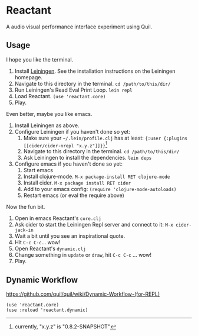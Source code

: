 # Reactant

A audio visual performance interface experiment using Quil.

## Usage

I hope you like the terminal.

1. Install [Leiningen](http://leiningen.org/). See the installation
   instructions on the Leiningen homepage.
2. Navigate to this directory in the terminal. `cd /path/to/this/dir/`
3. Run Leiningen's Read Eval Print Loop. `lein repl`
4. Load Reactant. `(use 'reactant.core)`
5. Play.

Even better, maybe you like emacs.

1. Install Leiningen as above.
2. Configure Leiningen if you haven't done so yet:
   1. Make sure your `~/.lein/profile.clj` has at least:
	  `{:user {:plugins [[cider/cider-nrepl "x.y.z"]]}}`[^1]
   2. Navigate to this directory in the terminal. `cd /path/to/this/dir/`
   3. Ask Leiningen to install the dependencies. `lein deps`
3. Configure emacs if you haven't done so yet:
   1. Start emacs
   2. Install clojure-mode. `M-x package-install RET clojure-mode`
   3. Install cider. `M-x package install RET cider`
   4. Add to your emacs config: `(require 'clojure-mode-autoloads)`
   5. Restart emacs (or eval the require above)

Now the fun bit.

1. Open in emacs Reactant's `core.clj`
2. Ask cider to start the Leiningen Repl server and connect to it: `M-x cider-jack-in`
3. Wait a bit until you see an inspirational quote.
4. Hit `C-c C-c`... wow!
5. Open Reactant's `dynamic.clj`
6. Change something in `update` or `draw`, hit `C-c C-c` ... wow!
7. Play.

[^1]: currently, "x.y.z" is "0.8.2-SNAPSHOT"

## Dynamic Workflow

https://github.com/quil/quil/wiki/Dynamic-Workflow-(for-REPL)

    (use 'reactant.core)
    (use :reload 'reactant.dynamic)

